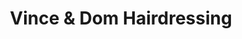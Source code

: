 ---
title: "Vince & Dom Hairdressing"
url: /melbourne/vince-and-dom-hairdressing/
shop: hairdresser
---